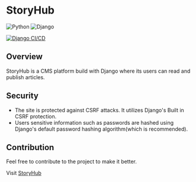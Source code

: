# StoryHub
![Python](https://img.shields.io/badge/Python-14354C?style=for-the-badge&logo=python&logoColor=white)
![Django](https://img.shields.io/badge/Django-092E20?style=for-the-badge&logo=django&logoColor=white)

[![Django CI/CD](https://github.com/raykipkorir/storyhub/actions/workflows/django.yml/badge.svg?event=push)](https://github.com/raykipkorir/storyhub/actions/workflows/django.yml)

## Overview
StoryHub is a CMS platform build with Django where its users can read and publish articles.

## Security
- The site is protected against CSRF attacks. It utilizes Django's Built in CSRF protection.
- Users sensitive information such as passwords are hashed using Django's default password hashing algorithm(which is recommended). 

## Contribution
Feel free to contribute to the project to make it better.

Visit [StoryHub](https://storyhub.up.railway.app)
